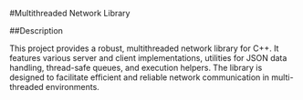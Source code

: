 #Multithreaded Network Library

##Description

This project provides a robust, multithreaded network library for C++. It features various server and client implementations, utilities for JSON data handling, thread-safe queues, and execution helpers. The library is designed to facilitate efficient and reliable network communication in multi-threaded environments.
